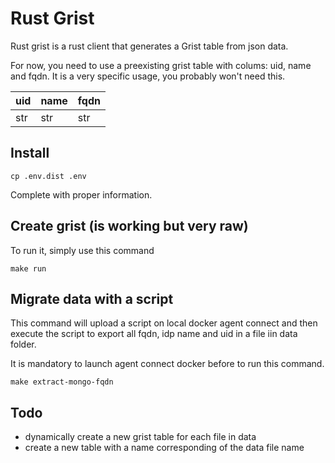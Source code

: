 # Rust Grist

Rust grist is a rust client that generates a Grist table from json data.

For now, you need to use a preexisting grist table with colums: uid, name and fqdn. It is a very specific usage, you probably won't need this.

| uid | name | fqdn |
| --- | ---- | ---- |
| str | str  | str  |


## Install

```
cp .env.dist .env
```

Complete with proper information.


## Create grist (is working but very raw)

To run it, simply use this command

```
make run

```

## Migrate data with a script

This command will upload a script on local docker agent connect and then execute the script to export all fqdn, idp name and uid in a file iin data folder.

It is mandatory to launch agent connect docker before to run this command.

```
make extract-mongo-fqdn

```

## Todo

- dynamically create a new grist table for each file in data
- create a new table with a name corresponding of the data file name
